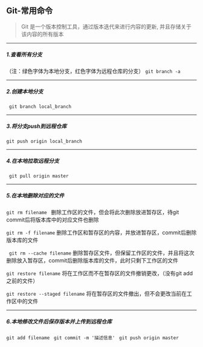﻿## Git-常用命令

> Git 是一个版本控制工具，通过版本迭代来进行内容的更新,
> 并且存储关于该内容的所有版本

***
##### 1.查看所有分支
（注：绿色字体为本地分支，红色字体为远程仓库的分支）
``` git branch -a ```
***
##### 2.创建本地分支
``` git branch local_branch```
***
##### 3.将分支push到远程仓库
```git push origin local_branch ```
***
##### 4.在本地拉取远程分支
``` git pull origin master```
***
##### 5.在本地删除对应的文件

```git rm filename ```
删除工作区的文件，但会将此次删除放进暂存区，待git commit后将版本库中的对应文件也删除

``` git rm -f filename ```
删除工作区和暂存区的内容，并放进暂存区，commit后删除版本库的文件

``` git rm --cache filename```
删除暂存区文件，但保留工作区的文件，并且将这次删除放入暂存区，commit后删除版本库的文件，此时只剩下工作区的文件

``` git restore filename ```
将在工作区而不在暂存区的文件撤销更改，（没有git add之前的文件）

``` git restore --staged filename ```
将在暂存区的文件撤出，但不会更改当前在工作区中的文件

***
##### 6.本地修改文件后保存版本并上传到远程仓库

``` git add filename ```
``` git commit -m '描述信息'```
``` git push origin master```



